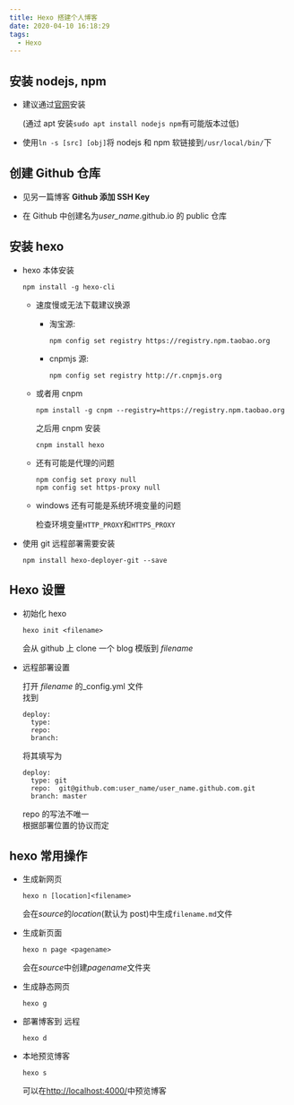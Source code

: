 ```yaml
---
title: Hexo 搭建个人博客
date: 2020-04-10 16:18:29
tags:
  - Hexo
---
```


## 安装 nodejs, npm

- 建议通过[官网](https://nodejs.org/en/)安装

  (通过 apt 安装`sudo apt install nodejs npm`有可能版本过低)

- 使用`ln -s [src] [obj]`将 nodejs 和 npm 软链接到`/usr/local/bin/`下

## 创建 Github 仓库

- 见另一篇博客 **Github 添加 SSH Key**

- 在 Github 中创建名为*user_name*.github.io 的 public 仓库

## 安装 hexo

- hexo 本体安装

  `npm install -g hexo-cli`

  - 速度慢或无法下载建议换源

    - 淘宝源:

      `npm config set registry https://registry.npm.taobao.org`

    - cnpmjs 源:

      `npm config set registry http://r.cnpmjs.org`

  - 或者用 cnpm

    `npm install -g cnpm --registry=https://registry.npm.taobao.org`

    之后用 cnpm 安装

    `cnpm install hexo`

  - 还有可能是代理的问题

    `npm config set proxy null`  
    `npm config set https-proxy null`

  - windows 还有可能是系统环境变量的问题

    检查环境变量`HTTP_PROXY`和`HTTPS_PROXY`

- 使用 git 远程部署需要安装

  `npm install hexo-deployer-git --save`

## Hexo 设置

- 初始化 hexo

  `hexo init <filename>`

  会从 github 上 clone 一个 blog 模版到 _filename_

- 远程部署设置

  打开 _filename_ 的\_config.yml 文件  
  找到

  ```
  deploy:
    type:
    repo:
    branch:
  ```

  将其填写为

  ```
  deploy:
    type: git
    repo:  git@github.com:user_name/user_name.github.com.git
    branch: master
  ```

  repo 的写法不唯一  
   根据部署位置的协议而定

## hexo 常用操作

- 生成新网页

  `hexo n [location]<filename>`

  会在*source*的*location*(默认为 post)中生成`filename.md`文件

- 生成新页面

  `hexo n page <pagename>`

  会在*source*中创建*pagename*文件夹

- 生成静态网页

  `hexo g`

- 部署博客到 远程

  `hexo d`

- 本地预览博客

  `hexo s`

  可以在<http://localhost:4000/>中预览博客
